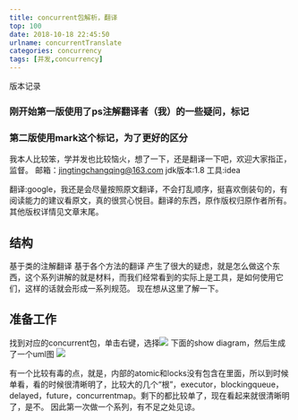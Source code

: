 ```yaml
---
title: concurrent包解析，翻译
top: 100
date: 2018-10-18 22:45:50
urlname: concurrentTranslate
categories: concurrency
tags: [并发,concurrency]
---
```

版本记录
### 刚开始第一版使用了ps注解翻译者（我）的一些疑问，标记
### 第二版使用mark这个标记，为了更好的区分

我本人比较笨，学并发也比较恼火，想了一下，还是翻译一下吧，欢迎大家指正，监督。
邮箱：jingtingchangqing@163.com 
jdk版本:1.8
工具:idea
<!--more-->
翻译:google，我还是会尽量按照原文翻译，不会打乱顺序，挺喜欢倒装句的，有阅读能力的建议看原文，真的很赏心悦目。翻译的东西，原作版权归原作者所有。其他版权详情见文章末尾。
## 结构
基于类的注解翻译
基于各个方法的翻译
产生了很大的疑虑，就是怎么做这个东西，这个系列讲解的就是材料，而我们经常看到的实际上是工具，是如何使用它们，这样的话就会形成一系列规范。
现在想从这里了解一下。



## 准备工作
找到对应的concurrent包，单击右键，选择![](https://i.imgur.com/9QkA3R8.jpg)
下面的show diagram，然后生成了一个uml图
![](https://i.imgur.com/jH5XPum.jpg)

有一个比较有毒的点，就是，内部的atomic和locks没有包含在里面，所以到时候单看，看的时候很清晰明了，比较大的几个“根”，executor，blockingqueue，delayed，future，concurrentmap。剩下的都比较单了，现在看起来就很清晰明了，是不。
因此第一次做一个系列，有不足之处见谅。

